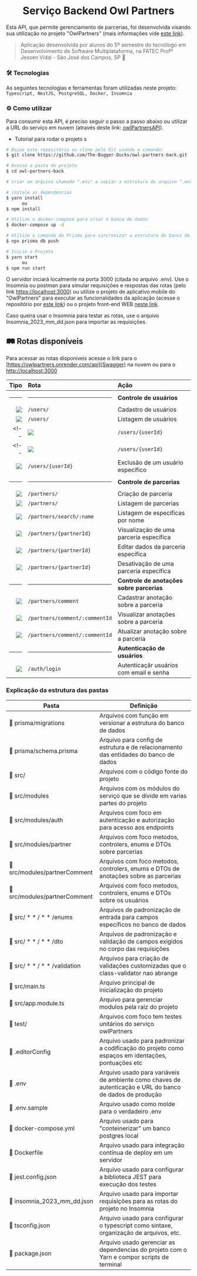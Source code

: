 <h1 align="center"> Serviço Backend Owl Partners</h1>

Esta API, que permite gerenciamento de parcerias, foi desenvolvida visando sua utilização no projeto "OwlPartners" (mais informações vide [este link](https://github.com/The-Bugger-Ducks/owl-partners-documentation)).

> Aplicação desenvolvida por alunos do 5º semestre do tecnólogo em Desenvolvimento de Software Multiplataforma, na FATEC Profº Jessen Vidal - São José dos Campos, SP :rocket:

### :hammer_and_wrench: Tecnologias

As seguintes tecnologias e ferramentas foram utilizadas neste projeto: `Typescript, NestJS, PostgreSQL, Docker, Insomnia`

### :gear: Como utilizar

Para consumir esta API, é preciso seguir o passo a passo abaixo ou utilizar a URL do serviço em nuvem (através deste link: [owlPartnersAPI](https://owlpartners.onrender.com)).

- Tutorial para rodar o projeto
s
```bash
# Baixe este repositório ou clone pelo Git usando o comando:
$ git clone https://github.com/The-Bugger-Ducks/owl-partners-back.git

# Acesse a pasta do projeto
$ cd owl-partners-back

# criar um arquivo chamado ".env" e copiar a estrutura do arquivo ".env.example" e colocar seus respectivos dados

# instale as dependencias
$ yarn install
      ou
$ npm install

# Utilize o docker-compose para criar o banco de dados
$ docker-compose up -d

# Utilize o comando do Prisma para sincronizar a estrutura do banco de dados
$ npx prisma db push

# Inicie o Projeto
$ yarn start
      ou
$ npm run start
```

O servidor inciará localmente na porta 3000 (citada no arquivo .env). Use o Insomnia ou postman para simular requisições e respostas das rotas (pelo link [https://localhost:3000](https://localhost:3000)) ou utilize o projeto de aplicativo mobile do "OwlPartners" para executar as funcionalidades da aplicação (acesse o repositório por [este link](https://github.com/The-Bugger-Ducks/owl-partners-mobile)) ou o projeto front-end WEB [neste link](https://github.com/The-Bugger-Ducks/owl-partners-web).

Caso queira usar o Insomnia para testar as rotas, use o arquivo Insomnia_2023_mm_dd.json para importar as requisições.

## :railway_track: Rotas disponíveis
Para acessar as rotas disponiveis acesse o link para o [https://owlpartners.onrender.com/api](Swagger) na nuvem ou para o [http://localhost:3000](SwagerLocalhost)

<div align="center">

|                                                                    Tipo | Rota                               | Ação                                |
| ----------------------------------------------------------------------: | :--------------------------------- | :---------------------------------- |
|   <hr>                                                                  | <hr>                               | **Controle de usuários**            |
|   [![](https://img.shields.io/badge/POST-4682B4?style=for-the-badge)]() | `/users/`                          | Cadastro de usuários                |
|    [![](https://img.shields.io/badge/GET-2E8B57?style=for-the-badge)]() | `/users/`                          | Listagem de usuários                |
<!-- |    [![](https://img.shields.io/badge/GET-2E8B57?style=for-the-badge)]() | `/users/{userId}`                  | Dados de um usuário específico      | -->
<!-- |    [![](https://img.shields.io/badge/PUT-9370DB?style=for-the-badge)]() | `/users/{userId}`                  | Atualização de um usuário específico| -->
| [![](https://img.shields.io/badge/DELETE-CD853F?style=for-the-badge)]() | `/users/{userId}`                  | Exclusão de um usuário específico   |
|   <hr>                                                                  | <hr>                               | **Controle de parcerias**           |
|   [![](https://img.shields.io/badge/POST-4682B4?style=for-the-badge)]() | `/partners/`                       | Criação de parceria                 |
|    [![](https://img.shields.io/badge/GET-2E8B57?style=for-the-badge)]() | `/partners/`                       | Listagem de parcerias               |
|    [![](https://img.shields.io/badge/GET-2E8B57?style=for-the-badge)]() | `/partners/search/:name`           | Listagem de especificas por nome    |
|    [![](https://img.shields.io/badge/GET-2E8B57?style=for-the-badge)]() | `/partners/{partnerId}`        | Visualização de uma parceria específica |
|    [![](https://img.shields.io/badge/PUT-9370DB?style=for-the-badge)]() | `/partners/{partnerId}`            | Editar dados da parceria específica |
| [![](https://img.shields.io/badge/DELETE-CD853F?style=for-the-badge)]() | `/partners/{partnerId}`         | Desativação de uma parceria específica |
|   <hr>                                                                  | <hr>                         | **Controle de anotações sobre parcerias** |
|   [![](https://img.shields.io/badge/POST-4682B4?style=for-the-badge)]() | `/partners/comment`                | Cadastrar anotação sobre a parceria |
|   [![](https://img.shields.io/badge/GET-2E8B57?style=for-the-badge)]()  | `/partners/comment/:commentId`   | Visualizar anotações sobre a parceria |
|    [![](https://img.shields.io/badge/PUT-9370DB?style=for-the-badge)]() | `/partners/comment/:commentId`     | Atualizar anotação sobre a parceria |
|   <hr>                                                                  | <hr>                         			 | **Autenticação de usuários**        |
|   [![](https://img.shields.io/badge/POST-4682B4?style=for-the-badge)]() | `/auth/login`               	 | Autenticaçãr usuários com email e senha |

</div>

### Explicação da estrutura das pastas

| Pasta                                             | Definição                                                                                  |
| ------------------------------------------------- | ------------------------------------------------------------------------------------------ |
| :open_file_folder: prisma/migrations              | Arquivos com função em versionar a estrutura do banco de dados                             |
| :page_facing_up: prisma/schema.prisma             | Arquivo para config de estrutura e de relacionamento das entidades do banco de dados       |
| :open_file_folder: src/                           | Arquivos com o código fonte do projeto                                                     |
| :open_file_folder: src/modules                    | Arquivos com os módulos do serviço que se divide em varias partes do projeto               |
| :open_file_folder: src/modules/auth               | Arquivos com foco em autenticação e autorização para acesso aos endpoints                  |
| :open_file_folder: src/modules/partner            | Arquivos com foco metodos, controlers, enums e DTOs sobre parcerias                        |
| :open_file_folder: src/modules/partnerComment     | Arquivos com foco metodos, controlers, enums e DTOs de anotações sobre as parcerias        |
| :open_file_folder: src/modules/partnerComment     | Arquivos com foco metodos, controlers, enums e DTOs sobre os usuários                      |
| :open_file_folder: src/ * * / * * /enums          | Arquivos de padronização de entrada para campos específicos no banco de dados              |
| :open_file_folder: src/ * * / * * /dto            | Arquivos de padronização e validação de campos exigidos no corpo das requisições           |
| :open_file_folder: src/ * * / * * /validation     | Arquivos para criação de validações customizadas que o class-validator nao abrange         |
| :page_facing_up: src/main.ts                      | Arquivo principal de inicialização do projeto                                              |
| :page_facing_up: src/app.module.ts                | Arquivo para gerenciar modulos pela raíz do projeto                                        |
| :open_file_folder: test/                          | Arquivos com foco tem testes unitários do serviço owlPartners                              |
| :page_facing_up: .editorConfig             | Arquivo usado para padronizar a codificação do projeto como espaços em identações, pontuações etc |
| :page_facing_up: .env               | Arquivo usado para variáveis de ambiente como chaves de autenticação e URL do banco de dados de produção |
| :page_facing_up: .env.sample                      | Arquivo usado como molde para o verdadeiro .env                                            |
| :page_facing_up: docker-compose.yml               | Arquivo usado para "conteinerizar" um banco postgres local                                 |
| :page_facing_up: Dockerfile                       | Arquivo usado para integração contínua de deploy em um servidor                            |
| :page_facing_up: jest.config.json                 | Arquivo usado para configurar a biblioteca JEST para execução dos testes                   |
| :page_facing_up: insomnia_2023_mm_dd.json         | Arquivo usado para importar requisições para as rotas do projeto no Insomnia               |
| :page_facing_up: tsconfig.json                    | Arquivo usado para configurar o typescript como sintaxe, organização de arquivos, etc.     |
| :page_facing_up: package.json                     | Arquivo usado gerenciar as dependencias do projeto com o Yarn e compor scripts de terminal |
